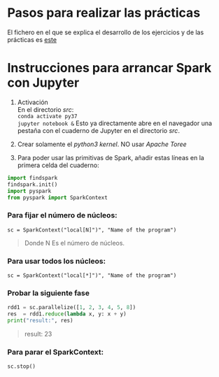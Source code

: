 # Pasos para realizar las prácticas
El fichero en el que se explica el desarrollo de los ejercicios y de las prácticas es [este](pasos/README.md)


# Instrucciones para arrancar Spark con Jupyter
1. Activación  
En el directorio *src*:  
`conda activate py37`  
`jupyter notebook &`
Esto ya directamente abre en el navegador una pestaña con el cuaderno de Jupyter en el directorio *src*.  

2. Crear solamente el *python3 kernel*. NO usar *Apache Toree*  

3. Para poder usar las primitivas de Spark, añadir estas líneas en la primera celda del cuaderno:
```python
import findspark
findspark.init()
import pyspark
from pyspark import SparkContext
```


### Para fijar el número de núcleos:
`sc = SparkContext("local[N]")", "Name of the program")`
> Donde N Es el número de núcleos.

### Para usar todos los núcleos:
`sc = SparkContext("local[*]")", "Name of the program")`


### Probar la siguiente fase
```python
rdd1 = sc.parallelize([1, 2, 3, 4, 5, 8])
res  = rdd1.reduce(lambda x, y: x + y)
print("result:", res)
```
> result: 23


### Para parar el SparkContext:
`sc.stop()`
